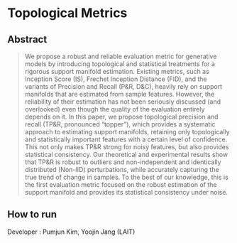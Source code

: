 # Topological Metrics

## Abstract
> We propose a robust and reliable evaluation metric for generative models by introducing topological and statistical treatments for a rigorous support manifold estimation. Existing metrics, such as Inception Score (IS), Frechet Inception Distance (FID), and the variants of Precision and Recall (P&R, D&C), heavily rely on support manifolds that are estimated from sample features. However, the reliability of their estimation has not been seriously discussed (and overlooked) even though the quality of the evaluation entirely depends on it. In this paper, we propose topological precision and recall (TP&R, pronounced “topper”), which provides a systematic approach to estimating support manifolds, retaining only topologically and statistically important features with a certain level of confidence. This not only makes TP&R strong for noisy features, but also provides statistical consistency. Our theoretical and experimental results show that TP&R is robust to outliers and non-independent and identically distributed (Non-IID) perturbations, while accurately capturing the true trend of change in samples. To the best of our knowledge, this is the first evaluation metric focused on the robust estimation of the support manifold and provides its statistical consistency under noise.


## How to run
> 

Developer : Pumjun Kim, Yoojin Jang (LAIT)